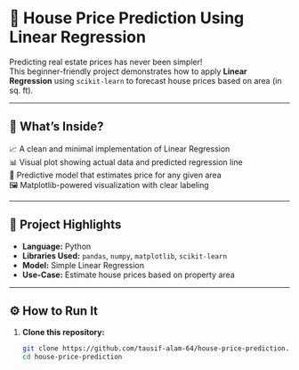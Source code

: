 # 🏡 House Price Prediction Using Linear Regression

Predicting real estate prices has never been simpler!  
This beginner-friendly project demonstrates how to apply **Linear Regression** using `scikit-learn` to forecast house prices based on area (in sq. ft).

---

## 🚀 What’s Inside?

📈 A clean and minimal implementation of Linear Regression  
📊 Visual plot showing actual data and predicted regression line  
🧠 Predictive model that estimates price for any given area  
🖼️ Matplotlib-powered visualization with clear labeling  

---

## 📌 Project Highlights

- **Language:** Python  
- **Libraries Used:** `pandas`, `numpy`, `matplotlib`, `scikit-learn`  
- **Model:** Simple Linear Regression  
- **Use-Case:** Estimate house prices based on property area  

---

## ⚙️ How to Run It

1. **Clone this repository:**

   ```bash
   git clone https://github.com/tausif-alam-64/house-price-prediction.git
   cd house-price-prediction
